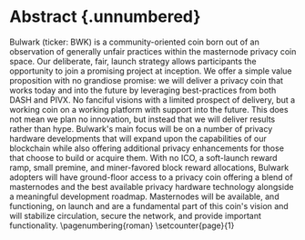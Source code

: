 # Abstract {.unnumbered}

<!-- This is the abstract -->

Bulwark (ticker: BWK) is a community-oriented coin born out of an observation of generally unfair practices within the masternode privacy coin space. Our deliberate, fair, launch strategy allows participants the opportunity to join a promising project at inception. We offer a simple value proposition with no grandiose promise: we will deliver a privacy coin that works today and into the future by leveraging best-practices from both DASH and PIVX. No fanciful visions with a limited prospect of delivery, but a working coin on a working platform with support into the future. This does not mean we plan no innovation, but instead that we will deliver results rather than hype. Bulwark's main focus will be on a number of privacy hardware developments that will expand upon the capabilities of our blockchain while also offering additional privacy enhancements for those that choose to build or acquire them. With no ICO, a soft-launch reward ramp, small premine, and miner-favored block reward allocations, Bulwark adopters will have ground-floor access to a privacy coin offering a blend of masternodes and the best available privacy hardware technology alongside a meaningful development roadmap. Masternodes will be available, and functioning, on launch and are a fundamental part of this coin's vision and will stabilize circulation, secure the network, and provide important functionality.
\pagenumbering{roman}
\setcounter{page}{1}

